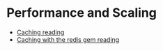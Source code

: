 # Performance and Scaling

  * [Caching reading][caching]
  * [Caching with the redis gem reading][redis]

[caching]: ./caching.md
[redis]: ./redis.md
